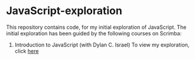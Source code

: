 # JavaScript-exploration
This repository contains code, for my initial exploration of JavaScript. The initial exploration has been guided by the following courses on Scrimba:
1. Introduction to JavaScript (with Dylan C. Israel)
   To view my exploration, click [here](script.js)
